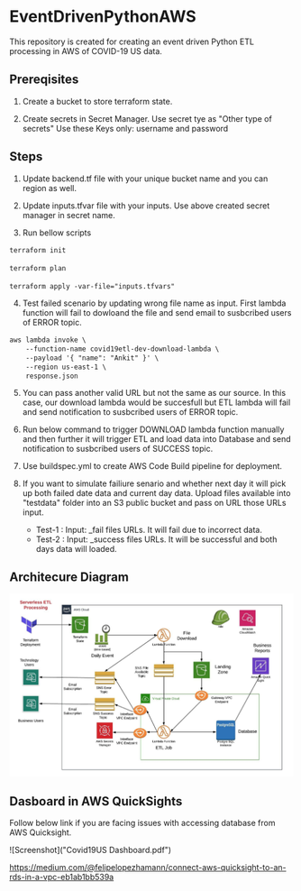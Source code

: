 # EventDrivenPythonAWS
This repository is created for creating an event driven Python ETL processing in AWS of COVID-19 US data.

## Prereqisites

1. Create a bucket to store terraform state.

2. Create secrets in Secret Manager. Use secret tye as "Other type of secrets"
    Use these Keys only: username and password

## Steps

1. Update backend.tf file with your unique bucket name and you can region as well.

2. Update inputs.tfvar file with your inputs. Use above created secret manager in secret name.

3. Run bellow scripts
```
terraform init

terraform plan

terraform apply -var-file="inputs.tfvars"

```

4. Test failed scenario by updating wrong file name as input. First lambda function will fail to dowloand the file and send email to susbcribed users of ERROR topic.
```
aws lambda invoke \
    --function-name covid19etl-dev-download-lambda \
    --payload '{ "name": "Ankit" }' \
	--region us-east-1 \
    response.json
```
5. You can pass another valid URL but not the same as our source. In this case, our download lambda would be succesfull but ETL lambda will fail and send notification to susbcribed users of ERROR topic.

6. Run below command to trigger DOWNLOAD lambda function manually and then further it will trigger ETL and load data into Database and send notification to susbcribed users of SUCCESS topic.

7. Use buildspec.yml to create AWS Code Build pipeline for deployment.

8. If you want to simulate failiure senario and whether next day it will pick up both failed date data and current day data. Upload files available into "testdata" folder into an S3 public bucket and pass on URL those URLs input.
    - Test-1 : Input: _fail files URLs. It will fail due to incorrect data.
    - Test-2 : Input: _success files URLs. It will be successful and both days data will loaded.

    
## Architecure Diagram

![Screenshot](ServerlessETL_Arch.jpeg)

## Dasboard in AWS QuickSights

Follow below link if you are facing issues with accessing database from AWS Quicksight.

![Screenshot]("Covid19US Dashboard.pdf")

https://medium.com/@felipelopezhamann/connect-aws-quicksight-to-an-rds-in-a-vpc-eb1ab1bb539a